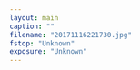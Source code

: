 ```yaml
---
layout: main
caption: ""
filename: "20171116221730.jpg"
fstop: "Unknown"
exposure: "Unknown"
---
```

